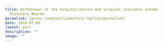 ```yaml
---
title: Withdrawal of the hospitalisation and surgical insurance scheme by some
  Statutory Boards
permalink: /press-room/parliamentary-replies/permalink/
date: 2018-07-09
layout: post
description: ""
image: ""
---
```

